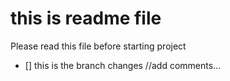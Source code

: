 # this is readme file

Please read this file before starting project

- [] this is the branch changes
//add comments...
